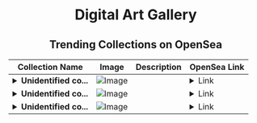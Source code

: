 <div align="center">

# Digital Art Gallery

## Trending Collections on OpenSea

| Collection Name                       | Image                                                                                     | Description                       | OpenSea Link                                                                                          |
|---------------------------------------|-------------------------------------------------------------------------------------------|-----------------------------------|--------------------------------------------------------------------------------------------------------|
| **<details><summary>Unidentified co...</summary>Unidentified contract 8e9623bc-7a53-49f7-bc18-53a863afa587</details>** | ![Image](https://i.seadn.io/s/raw/files/17bf5322527699bfd511152d93827bcb.png?w=500&auto=format?w=200&auto=format) |  | <details><summary>Link</summary>[Unidentified contract 8e9623bc-7a53-49f7-bc18-53a863afa587](https://opensea.io/collection/unidentified-contract-8e9623bc-7a53-49f7-bc18-53a8)</details> |
| **<details><summary>Unidentified co...</summary>Unidentified contract b7def219-bec5-40ee-9acb-7cc7cf7e9351</details>** | ![Image](https://i.seadn.io/s/raw/files/17bf5322527699bfd511152d93827bcb.png?w=500&auto=format?w=200&auto=format) |  | <details><summary>Link</summary>[Unidentified contract b7def219-bec5-40ee-9acb-7cc7cf7e9351](https://opensea.io/collection/unidentified-contract-b7def219-bec5-40ee-9acb-7cc7)</details> |
| **<details><summary>Unidentified co...</summary>Unidentified contract 756bdec3-caf6-4e6c-a503-329cc2b0126e</details>** | ![Image](https://i.seadn.io/s/raw/files/17bf5322527699bfd511152d93827bcb.png?w=500&auto=format?w=200&auto=format) |  | <details><summary>Link</summary>[Unidentified contract 756bdec3-caf6-4e6c-a503-329cc2b0126e](https://opensea.io/collection/unidentified-contract-756bdec3-caf6-4e6c-a503-329c)</details> |

</div>